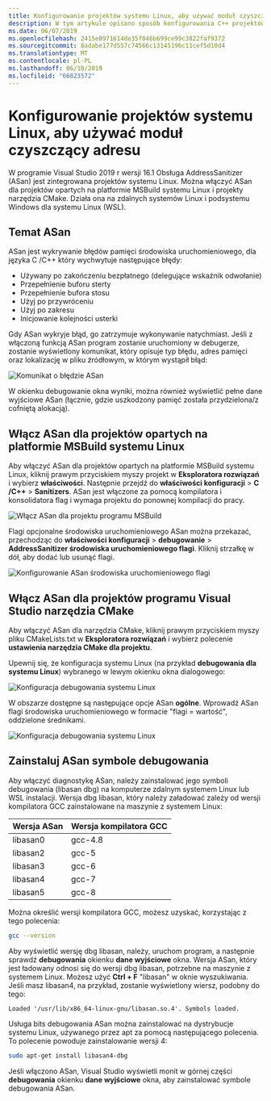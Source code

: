 ```yaml
---
title: Konfigurowanie projektów systemu Linux, aby używać moduł czyszczący adresu
description: W tym artykule opisano sposób konfigurowania C++ projektów systemu Linux w programie Visual Studio, aby użyć moduł czyszczący adresu.
ms.date: 06/07/2019
ms.openlocfilehash: 2415e8971614de35f046b699ce99c3822faf9372
ms.sourcegitcommit: 8adabe177d557c74566c13145196c11cef5d10d4
ms.translationtype: MT
ms.contentlocale: pl-PL
ms.lasthandoff: 06/10/2019
ms.locfileid: "66823572"
---
```

# <a name="configure-linux-projects-to-use-address-sanitizer"></a>Konfigurowanie projektów systemu Linux, aby używać moduł czyszczący adresu

W programie Visual Studio 2019 r wersji 16.1 Obsługa AddressSanitizer (ASan) jest zintegrowana projektów systemu Linux. Można włączyć ASan dla projektów opartych na platformie MSBuild systemu Linux i projekty narzędzia CMake. Działa ona na zdalnych systemów Linux i podsystemu Windows dla systemu Linux (WSL).

## <a name="about-asan"></a>Temat ASan

ASan jest wykrywanie błędów pamięci środowiska uruchomieniowego, dla języka C /C++ który wychwytuje następujące błędy:

- Używany po zakończeniu bezpłatnego (delegujące wskaźnik odwołanie)
- Przepełnienie buforu sterty
- Przepełnienie bufora stosu
- Użyj po przywróceniu
- Użyj po zakresu
- Inicjowanie kolejności usterki

Gdy ASan wykryje błąd, go zatrzymuje wykonywanie natychmiast. Jeśli z włączoną funkcją ASan program zostanie uruchomiony w debugerze, zostanie wyświetlony komunikat, który opisuje typ błędu, adres pamięci oraz lokalizację w pliku źródłowym, w którym wystąpił błąd:

   ![Komunikat o błędzie ASan](media/asan-error.png)

W okienku debugowanie okna wyniki, można również wyświetlić pełne dane wyjściowe ASan (łącznie, gdzie uszkodzony pamięć została przydzielona/z cofniętą alokacją).

## <a name="enable-asan-for-msbuild-based-linux-projects"></a>Włącz ASan dla projektów opartych na platformie MSBuild systemu Linux

Aby włączyć ASan dla projektów opartych na platformie MSBuild systemu Linux, kliknij prawym przyciskiem myszy projekt w **Eksploratora rozwiązań** i wybierz **właściwości**. Następnie przejdź do **właściwości konfiguracji** > **C /C++**  > **Sanitizers**. ASan jest włączone za pomocą kompilatora i konsolidatora flag i wymaga projektu do ponownej kompilacji do pracy.

![Włącz ASan dla projektu programu MSBuild](media/msbuild-asan-prop-page.png)

Flagi opcjonalne środowiska uruchomieniowego ASan można przekazać, przechodząc do **właściwości konfiguracji** > **debugowanie** > **AddressSanitizer środowiska uruchomieniowego flagi**. Kliknij strzałkę w dół, aby dodać lub usunąć flagi.

![Konfigurowanie ASan środowiska uruchomieniowego flagi](media/msbuild-asan-runtime-flags.png)

## <a name="enable-asan-for-visual-studio-cmake-projects"></a>Włącz ASan dla projektów programu Visual Studio narzędzia CMake

Aby włączyć ASan dla narzędzia CMake, kliknij prawym przyciskiem myszy pliku CMakeLists.txt w **Eksploratora rozwiązań** i wybierz polecenie **ustawienia narzędzia CMake dla projektu**.

Upewnij się, że konfiguracja systemu Linux (na przykład **debugowania dla systemu Linux**) wybranego w lewym okienku okna dialogowego:

![Konfiguracja debugowania systemu Linux](media/linux-debug-configuration.png)

W obszarze dostępne są następujące opcje ASan **ogólne**. Wprowadź ASan flagi środowiska uruchomieniowego w formacie "flagi = wartość", oddzielone średnikami.

![Konfiguracja debugowania systemu Linux](media/cmake-settings-asan-options.png)

## <a name="install-the-asan-debug-symbols"></a>Zainstaluj ASan symbole debugowania

Aby włączyć diagnostykę ASan, należy zainstalować jego symboli debugowania (libasan dbg) na komputerze zdalnym systemem Linux lub WSL instalacji. Wersja dbg libasan, który należy załadować zależy od wersji kompilatora GCC zainstalowane na maszynie z systemem Linux:

|**Wersja ASan**|**Wersja kompilatora GCC**|
| --- | --- |
|libasan0|gcc-4.8|
|libasan2|gcc-5|
|libasan3|gcc-6|
|libasan4|gcc-7|
|libasan5|gcc-8|

Można określić wersji kompilatora GCC, możesz uzyskać, korzystając z tego polecenia:

```bash
gcc --version
```

Aby wyświetlić wersję dbg libasan, należy, uruchom program, a następnie sprawdź **debugowania** okienku **dane wyjściowe** okna. Wersja ASan, który jest ładowany odnosi się do wersji dbg libasan, potrzebne na maszynie z systemem Linux. Możesz użyć **Ctrl + F** "libasan" w oknie wyszukiwania. Jeśli masz libasan4, na przykład, zostanie wyświetlony wiersz, podobny do tego:

```Output
Loaded '/usr/lib/x86_64-linux-gnu/libasan.so.4'. Symbols loaded.
```

Usługa bits debugowania ASan można zainstalować na dystrybucje systemu Linux, używanego przez apt za pomocą następującego polecenia. To polecenie powoduje zainstalowanie wersji 4:

```bash
sudo apt-get install libasan4-dbg
```

Jeśli włączono ASan, Visual Studio wyświetli monit w górnej części **debugowania** okienku **dane wyjściowe** okna, aby zainstalować symbole debugowania ASan.
